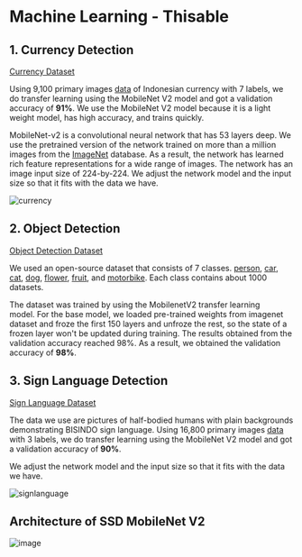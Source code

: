 # Machine Learning - Thisable

## 1. Currency Detection
[Currency Dataset](https://www.kaggle.com/datasets/najmaaaaaaaaa/currencyhp)

Using 9,100 primary images [data](https://www.kaggle.com/datasets/najmaaaaaaaaa/currencyhp) of Indonesian currency with 7 labels, we do transfer learning using the MobileNet V2 model and got a validation accuracy of **91%**. We use the MobileNet V2 model because it is a light weight model, has high accuracy, and trains quickly.

MobileNet-v2 is a convolutional neural network that has 53 layers deep. We use the pretrained version of the network trained on more than a million images from the [ImageNet](https://www.image-net.org/) database. As a result, the network has learned rich feature representations for a wide range of images. The network has an image input size of 224-by-224.
We adjust the network model and the input size so that it fits with the data we have.


![currency](https://user-images.githubusercontent.com/76579538/173192217-87d0bf4a-05eb-4aa2-8890-d92b00f89b85.png)


## 2. Object Detection
[Object Detection Dataset](https://www.kaggle.com/datasets/jfachrel/object-detection-thisabel)

We used an open-source dataset that consists of 7 classes. [person](https://www.kaggle.com/datasets/laurentmih/aisegmentcom-matting-human-datasets), [car](https://ai.stanford.edu/~jkrause/cars/car_dataset.html), [cat](https://www.kaggle.com/c/dogs-vs-cats), [dog](https://www.kaggle.com/c/dogs-vs-cats), [flower](http://www.image-net.org), [fruit](https://www.kaggle.com/moltean/fruits), and [motorbike](http://host.robots.ox.ac.uk/pascal/VOC). Each class contains about 1000 datasets.

The dataset was trained by using the MobilenetV2 transfer learning model. For the base model, we loaded pre-trained weights from imagenet dataset and froze the first 150 layers and unfroze the rest, so the state of a frozen layer won't be updated during training. The results obtained from the validation accuracy reached 98%. As a result, we obtained the validation accuracy of **98%**.

## 3. Sign Language Detection
[Sign Language Dataset](https://www.kaggle.com/datasets/najmaaaaaaaaa/data-augment)

The data we use are pictures of half-bodied humans with plain backgrounds demonstrating BISINDO sign language. Using 16,800 primary images [data](https://www.kaggle.com/datasets/najmaaaaaaaaa/data-augment) with 3 labels, we do transfer learning using the MobileNet V2 model and got a validation accuracy of **90%**.

We adjust the network model and the input size so that it fits with the data we have.

![signlanguage](https://user-images.githubusercontent.com/76579538/173191442-1e2681c7-ba02-41a7-bc7c-e8cc201bb049.png)


## Architecture of SSD MobileNet V2

![image](https://user-images.githubusercontent.com/76579538/173220485-6999cc1d-d9cf-4ec5-8558-91e873dd2b81.png)
